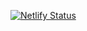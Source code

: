 [![Netlify Status](https://api.netlify.com/api/v1/badges/2c2298d3-d45d-4700-a6fd-c97ea9d9e906/deploy-status)](https://app.netlify.com/sites/prestonchadevteamtest/deploys)
